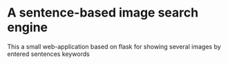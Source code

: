 # A sentence-based image search engine
This a small web-application based on flask for showing several images by entered sentences keywords
